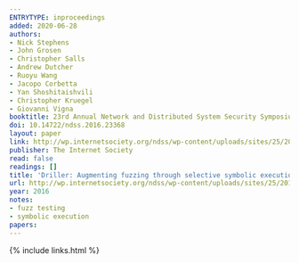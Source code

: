 ```yaml
---
ENTRYTYPE: inproceedings
added: 2020-06-28
authors:
- Nick Stephens
- John Grosen
- Christopher Salls
- Andrew Dutcher
- Ruoyu Wang
- Jacopo Corbetta
- Yan Shoshitaishvili
- Christopher Kruegel
- Giovanni Vigna
booktitle: 23rd Annual Network and Distributed System Security Symposium, NDSS 2016, San Diego, California, USA, February 21-24, 2016
doi: 10.14722/ndss.2016.23368
layout: paper
link: http://wp.internetsociety.org/ndss/wp-content/uploads/sites/25/2017/09/driller-augmenting-fuzzing-through-selective-symbolic-execution.pdf
publisher: The Internet Society
read: false
readings: []
title: 'Driller: Augmenting fuzzing through selective symbolic execution'
url: http://wp.internetsociety.org/ndss/wp-content/uploads/sites/25/2017/09/driller-augmenting-fuzzing-through-selective-symbolic-execution.pdf
year: 2016
notes:
- fuzz testing
- symbolic execution
papers:
---
```

{% include links.html %}
